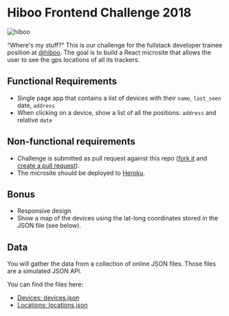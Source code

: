 # Hiboo Frontend Challenge 2018
![hiboo](http://hiboo-preprod.herokuapp.com/assets/logo-1dc0622627df9b16cfe34026f48b408ddcb2e08b4186fd5f13841a39d0d0c4cd.png)

"Where's my stuff?"
This is our challenge for the fullstack developer trainee position at [@hiboo](https://www.hiboo.io/).
The goal is to build a React microsite that allows the user to see the gps locations of all its trackers.

## Functional Requirements
- Single page app that contains a list of devices with their `name`, `last_seen` date, `address`
- When clicking on a device, show a list of all the positions: `address` and relative `date`


## Non-functional requirements
- Challenge is submitted as pull request against this repo ([fork it](https://help.github.com/articles/fork-a-repo/) and [create a pull request](https://help.github.com/articles/creating-a-pull-request-from-a-fork/)).
- The microsite should be deployed to [Heroku](https://devcenter.heroku.com/articles/getting-started-with-nodejs).


## Bonus
- Responsive design
- Show a map of the devices using the lat-long coordinates stored in the JSON file (see below).
  
## Data
You will gather the data from a collection of online JSON files. 
Those files are a simulated JSON API.

You can find the files here:
 - [Devices: devices.json](TODO)
 - [Locations: locations.json](TODO)
